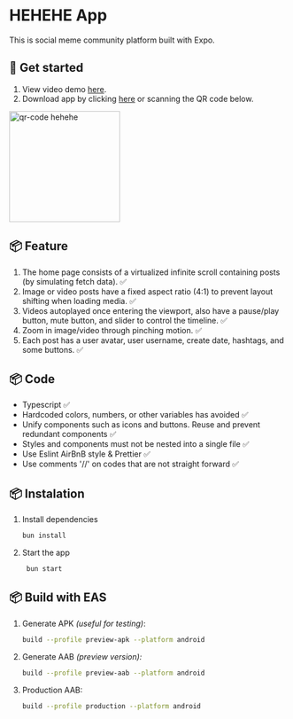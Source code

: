 # HEHEHE App 

This is social meme community platform built with Expo.

## 🚨 Get started
1. View video demo [here](https://install.appcenter.ms/users/naandalist/apps/hehehe/distribution_groups/beta%20tester).
2. Download app by clicking  [here](https://install.appcenter.ms/users/naandalist/apps/hehehe/distribution_groups/beta%20tester) or scanning the QR code below.

<img src="https://res.cloudinary.com/naandalistcloud/image/upload/v1729315311/temporer/oajslaymnwswzyenuzn6.jpg" width="200" alt="qr-code hehehe">

<br>

## 📦 Feature

1. The home page consists of a virtualized infinite scroll containing posts (by simulating fetch data).  ✅
2. Image or video posts have a fixed aspect ratio (4:1) to prevent layout shifting when loading media. ✅
3. Videos autoplayed once entering the viewport, also have a pause/play button, mute button, and slider to control the timeline. ✅
4. Zoom in image/video through pinching motion. ✅
5. Each post has a user avatar, user username, create date, hashtags, and some buttons. ✅

## 📦 Code

- Typescript ✅
- Hardcoded colors, numbers, or other variables has avoided ✅
- Unify components such as icons and buttons. Reuse and prevent redundant components ✅
- Styles and components must not be nested into a single file ✅
- Use Eslint AirBnB style & Prettier ✅
- Use comments '//' on codes that are not straight forward ✅

## 📦 Instalation

1. Install dependencies

   ```bash
   bun install
   ```

2. Start the app

   ```bash
    bun start
   ```

## 📦 Build with EAS

1. Generate APK *(useful for testing)*:
   
   ```bash
   build --profile preview-apk --platform android
   ```

2. Generate AAB *(preview version):*
   
   ```bash 
   build --profile preview-aab --platform android
   ```

3. Production AAB:

   ```bash
   build --profile production --platform android
   ```

